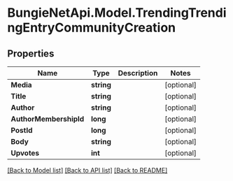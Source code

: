 # BungieNetApi.Model.TrendingTrendingEntryCommunityCreation
## Properties

Name | Type | Description | Notes
------------ | ------------- | ------------- | -------------
**Media** | **string** |  | [optional] 
**Title** | **string** |  | [optional] 
**Author** | **string** |  | [optional] 
**AuthorMembershipId** | **long** |  | [optional] 
**PostId** | **long** |  | [optional] 
**Body** | **string** |  | [optional] 
**Upvotes** | **int** |  | [optional] 

[[Back to Model list]](../README.md#documentation-for-models) [[Back to API list]](../README.md#documentation-for-api-endpoints) [[Back to README]](../README.md)

